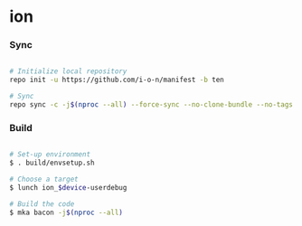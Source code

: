 # ion #

### Sync ###
```bash

# Initialize local repository
repo init -u https://github.com/i-o-n/manifest -b ten

# Sync
repo sync -c -j$(nproc --all) --force-sync --no-clone-bundle --no-tags

```

### Build ###
```bash

# Set-up environment
$ . build/envsetup.sh

# Choose a target
$ lunch ion_$device-userdebug

# Build the code
$ mka bacon -j$(nproc --all)

```
